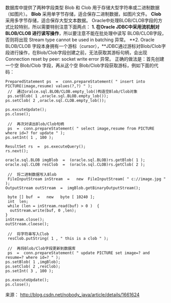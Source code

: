 数据库中提供了两种字段类型 Blob  和 Clob 用于存储大型字符串或二进制数据（如图片）。
**Blob** 采用单字节存储，适合保存二进制数据，如图片文件。
**Clob** 采用多字节存储，适合保存大型文本数据。
Oracle中处理BLOB/CLOB字段的方式比较特别，所以需要特别注意下面两点：
**1. 在Oracle JDBC中采用流机制对 BLOB/CLOB 进行读写操作**，所以要注意不能在批处理中读写 BLOB/CLOB字段，否则将出现
Stream type cannot be used in batching 异常。
**2. Oracle BLOB/CLOB 字段本身拥有一个游标（cursor），**JDBC通过游标对Blob/Clob字段进行操作，在Blob/Clob字段创建之前，无法获取其游标句柄，会出现
Connection reset by peer: socket write error 异常。
正确的做法是：首先创建一个空 Blob/Clob 字段，再从这个空 Blob/Clob字段获取游标，例如下面的代码：

```
PreparedStatement ps  =  conn.prepareStatement( " insert into PICTURE(image,resume) values(?,?) " );
 //  通过oralce.sql.BLOB/CLOB.empty_lob()构造空Blob/Clob对象 
 ps.setBlob( 1 ,oracle.sql.BLOB.empty_lob());
ps.setClob( 2 ,oracle.sql.CLOB.empty_lob());

ps.excuteUpdate();
ps.close();

 //  再次对读出Blob/Clob句柄 
 ps  =  conn.prepareStatement( " select image,resume from PICTURE where id=? for update " );
ps.setInt( 1 , 100 );

ResultSet rs  =  ps.executeQuery();
rs.next();

oracle.sql.BLOB imgBlob  =  (oracle.sql.BLOB)rs.getBlob( 1 );
oracle.sql.CLOB resClob  =  (oracle.sql.CLOB)rs.getClob( 2 );

 //  将二进制数据写入Blob 
 FileInputStream inStream  =   new  FileInputStream( " c://image.jpg " );
OutputStream outStream  =  imgBlob.getBinaryOutputStream();

 byte [] buf  =   new   byte [ 10240 ];
 int  len;
 while (len = inStream.read(buf) > 0 )  {
  outStream.write(buf, 0 ,len);
} 
inStream.close();
outStream.cloese();

 //  将字符串写入Clob 
 resClob.putString( 1 , " this is a clob " );

 //  再将Blob/Clob字段更新到数据库 
 ps  =  conn.prepareStatement( " update PICTURE set image=? and resume=? where id=? " );
ps.setBlob( 1 ,imgBlob);
ps.setClob( 2 ,resClob);
ps.setInt( 3 , 100 );

ps.executeUpdate();
ps.close(); 
```



来源： <http://blog.csdn.net/nobody_java/article/details/1661624>